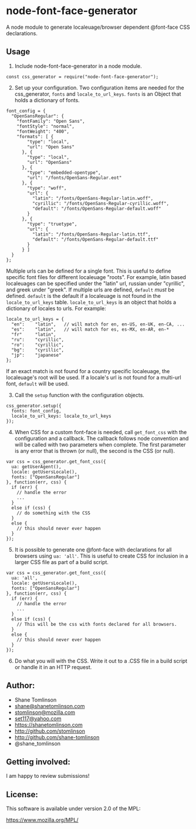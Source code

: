 # node-font-face-generator
A node module to generate localeuage/browser dependent @font-face CSS declarations.

## Usage
1. Include node-font-face-generator in a node module.
```
const css_generator = require("node-font-face-generator");
```

2. Set up your configuration.
Two configuration items are needed for the css_generator, `fonts` and
`locale_to_url_keys`. `fonts` is an Object that holds a dictionary of fonts.
```
font_config = {
  "OpenSansRegular": {
    "fontFamily": "Open Sans",
    "fontStyle": "normal",
    "fontWeight": "400",
    "formats": [ {
        "type": "local",
        "url": "Open Sans"
      }, {
        "type": "local",
        "url": "OpenSans"
      }, {
        "type": "embedded-opentype",
        "url": "/fonts/OpenSans-Regular.eot"
      }, {
        "type": "woff",
        "url": {
          "latin": "/fonts/OpenSans-Regular-latin.woff",
          "cyrillic": "/fonts/OpenSans-Regular-cyrillic.woff",
          "default": "/fonts/OpenSans-Regular-default.woff"
        }
      }, {
        "type": "truetype",
        "url": {
          "latin": "/fonts/OpenSans-Regular-latin.ttf",
          "default": "/fonts/OpenSans-Regular-default.ttf"
        }
      } ]
  }
};
```
Multiple urls can be defined for a single font. This is useful to define
specific font files for different localeuage "roots". For example, latin based
localeuages can be specified under the "latin" url, russian under
"cyrillic", and greek under "greek". If multiple urls are defined, `default` *must* be defined. `default` is the default if a localeuage is not found in the `locale_to_url_keys` table.
`locale_to_url_keys` is an object that holds a dictionary of locales to urls. For example:
```
locale_to_url_keys = {
  "en":    "latin",   // will match for en, en-US, en-UK, en-CA, ...
  "es":    "latin",   // will match for es, es-MX, en-AR, en-*
  "fr"     "latin",
  "ru":    "cyrillic",
  "ro":    "cyrillic",
  "bg":    "cyrillic",
  "jp":    "japanese"
};
```
If an exact match is not found for a country specific localeuage, the localeuage's root will be used. If a locale's url is not found for a multi-url font, `default` will be used.

3. Call the `setup` function with the configuration objects.
```
css_generator.setup({
  fonts: font_config,
  locale_to_url_keys: locale_to_url_keys
});
```

4. When CSS for a custom font-face is needed, call `get_font_css` with the
   configuration and a callback. The callback follows node convention and will
   be called with two parameters when complete. The first parameter is any
   error that is thrown (or null), the second is the CSS (or null).
```
var css = css_generator.get_font_css({
  ua: getUserAgent(),
  locale: getUsersLocale(),
  fonts: ["OpenSansRegular"]
}, function(err, css) {
  if (err) {
    // handle the error
    ...
  }
  else if (css) {
    // do something with the CSS
  }
  else {
    // this should never ever happen
  }
});
```

5. It is possible to generate one @font-face with declarations for all
   browsers using `ua: 'all'`. This is useful to create CSS for inclusion
   in a larger CSS file as part of a build script.
```
var css = css_generator.get_font_css({
  ua: 'all',
  locale: getUsersLocale(),
  fonts: ["OpenSansRegular"]
}, function(err, css) {
  if (err) {
    // handle the error
    ...
  }
  else if (css) {
    // This will be the css with fonts declared for all browsers.
  }
  else {
    // this should never ever happen
  }
});
```

6. Do what you will with the CSS. Write it out to a .CSS file in a build script or handle it in an HTTP request.

## Author:
* Shane Tomlinson
* shane@shanetomlinson.com
* stomlinson@mozilla.com
* set117@yahoo.com
* https://shanetomlinson.com
* http://github.com/stomlinson
* http://github.com/shane-tomlinson
* @shane_tomlinson

## Getting involved:
I am happy to review submissions!

## License:
This software is available under version 2.0 of the MPL:

  https://www.mozilla.org/MPL/


